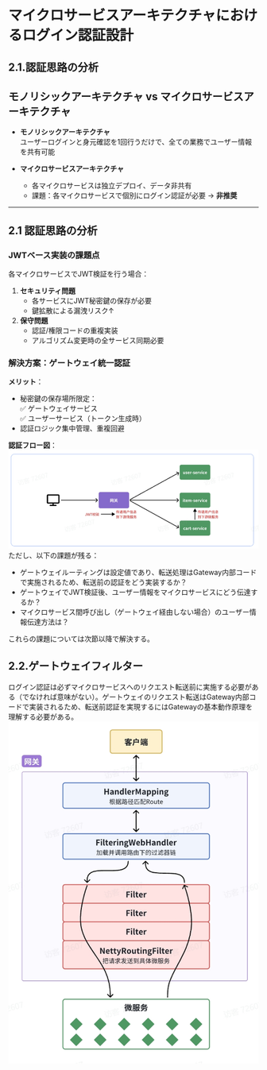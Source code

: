 # マイクロサービスアーキテクチャにおけるログイン認証設計
## 2.1.認証思路の分析
## モノリシックアーキテクチャ vs マイクロサービスアーキテクチャ
- **モノリシックアーキテクチャ**  
  ユーザーログインと身元確認を1回行うだけで、全ての業務でユーザー情報を共有可能

- **マイクロサービスアーキテクチャ**  
  - 各マイクロサービスは独立デプロイ、データ非共有  
  - 課題：各マイクロサービスで個別にログイン認証が必要 → **非推奨**

---

## 2.1 認証思路の分析
### JWTベース実装の課題点
各マイクロサービスでJWT検証を行う場合：
1. **セキュリティ問題**  
   - 各サービスにJWT秘密鍵の保存が必要  
   - 鍵拡散による漏洩リスク↑  
2. **保守問題**  
   - 認証/権限コードの重複実装  
   - アルゴリズム変更時の全サービス同期必要  

### 解決方案：ゲートウェイ統一認証
**メリット**：
- 秘密鍵の保存場所限定：  
  ✅ ゲートウェイサービス  
  ✅ ユーザーサービス（トークン生成時）  
- 認証ロジック集中管理、重複回避  

**認証フロー図**：  
<img src="imgs\a.png" alt="a.png">
ただし、以下の課題が残る：
- ゲートウェイルーティングは設定値であり、転送処理はGateway内部コードで実施されるため、転送前の認証をどう実装するか？
- ゲートウェイでJWT検証後、ユーザー情報をマイクロサービスにどう伝達するか？
- マイクロサービス間呼び出し（ゲートウェイ経由しない場合）のユーザー情報伝達方法は？

これらの課題については次節以降で解決する。
## 2.2.ゲートウェイフィルター
ログイン認証は必ずマイクロサービスへのリクエスト転送前に実施する必要がある（でなければ意味がない）。ゲートウェイのリクエスト転送はGateway内部コードで実装されるため、転送前認証を実現するにはGatewayの基本動作原理を理解する必要がある。
<img src="imgs\b.png" alt="b.png">

